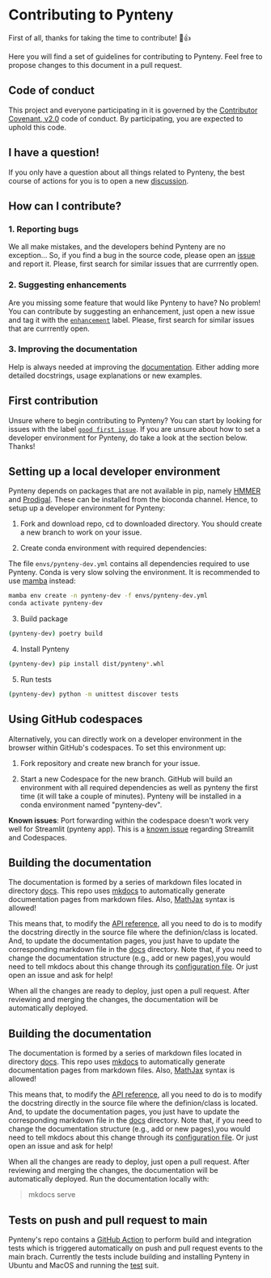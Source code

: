 # Contributing to Pynteny

First of all, thanks for taking the time to contribute! :tada::+1:

Here you will find a set of guidelines for contributing to Pynteny. Feel free to propose changes to this document in a pull request.

## Code of conduct

This project and everyone participating in it is governed by the [Contributor Covenant, v2.0](CODE_OF_CONDUCT.md) code of conduct. By participating, you are expected to uphold this code.

## I have a question!

If you only have a question about all things related to Pynteny, the best course of actions for you is to open a new [discussion](https://github.com/Robaina/Pynteny/discussions).

## How can I contribute?

### 1. Reporting bugs

We all make mistakes, and the developers behind Pynteny are no exception... So, if you find a bug in the source code, please open an [issue](https://github.com/Robaina/Pynteny/issues) and report it. Please, first search for similar issues that are currrently open.

### 2. Suggesting enhancements

Are you missing some feature that would like Pynteny to have? No problem! You can contribute by suggesting an enhancement, just open a new issue and tag it with the [```enhancement```](https://github.com/Robaina/Pynteny/labels/enhancement) label. Please, first search for similar issues that are currrently open.

### 3. Improving the documentation

Help is always needed at improving the [documentation](https://robaina.github.io/Pynteny/). Either adding more detailed docstrings, usage explanations or new examples.

## First contribution

Unsure where to begin contributing to Pynteny? You can start by looking for issues with the label [```good first issue```](https://github.com/Robaina/Pynteny/labels/good%20first%20issue). If you are unsure about how to set a developer environment for Pynteny, do take a look at the section below. Thanks!

## Setting up a local developer environment

Pynteny depends on packages that are not available in pip, namely [HMMER](https://github.com/EddyRivasLab/hmmer) and [Prodigal](https://github.com/hyattpd/Prodigal). These can be installed from the bioconda channel. Hence, to setup up a developer environment for Pynteny:

1. Fork and download repo, cd to downloaded directory. You should create a new branch to work on your issue.

2. Create conda environment with required dependencies:

The file `envs/pynteny-dev.yml` contains all dependencies required to use Pynteny. Conda is very slow solving the environment. It is recommended to use [mamba](https://github.com/mamba-org/mamba) instead:

```bash
mamba env create -n pynteny-dev -f envs/pynteny-dev.yml
conda activate pynteny-dev
```

3. Build package

```bash
(pynteny-dev) poetry build
```

4. Install Pynteny

```bash
(pynteny-dev) pip install dist/pynteny*.whl
```

5. Run tests

```bash
(pynteny-dev) python -m unittest discover tests
```

## Using GitHub codespaces

Alternatively, you can directly work on a developer environment in the browser within GitHub's codespaces. To set this environment up:

1. Fork repository and create new branch for your issue.

2. Start a new Codespace for the new branch. GitHub will build an environment with all required dependencies as well as pynteny the first time (it will take a couple of minutes). Pynteny will be installed in a conda environment named "pynteny-dev".

__Known issues__:
Port forwarding within the codespace doesn't work very well for Streamlit (pynteny app). This is a [known issue](https://discuss.streamlit.io/t/how-to-make-streamlit-run-on-codespaces/24526) regarding Streamlit and Codespaces.

## Building the documentation

The documentation is formed by a series of markdown files located in directory [docs](https://github.com/Robaina/Pynteny/tree/main/docs). This repo uses [mkdocs](https://www.mkdocs.org/) to automatically generate documentation pages from markdown files. Also, [MathJax](https://github.com/mathjax/MathJax) syntax is allowed!

This means that, to modify the [API reference](https://robaina.github.io/Pynteny/references/api/), all you need to do is to modify the docstring directly in the source file where the definion/class is located. And, to update the documentation pages, you just have to update the corresponding markdown file in the [docs](https://github.com/Robaina/Pynteny/tree/main/docs) directory. Note that, if you need to change the documentation structure (e.g., add or new pages),you would need to tell mkdocs about this change through its [configuration file](https://github.com/Robaina/Pynteny/blob/main/mkdocs.yml). Or just open an issue and ask for help!

When all the changes are ready to deploy, just open a pull request. After reviewing and merging the changes, the documentation will be automatically deployed.

## Building the documentation

The documentation is formed by a series of markdown files located in directory [docs](https://github.com/Robaina/Pynteny/tree/main/docs). This repo uses [mkdocs](https://www.mkdocs.org/) to automatically generate documentation pages from markdown files. Also, [MathJax](https://github.com/mathjax/MathJax) syntax is allowed!

This means that, to modify the [API reference](https://robaina.github.io/Pynteny/references/api/), all you need to do is to modify the docstring directly in the source file where the definion/class is located. And, to update the documentation pages, you just have to update the corresponding markdown file in the [docs](https://github.com/Robaina/Pynteny/tree/main/docs) directory. Note that, if you need to change the documentation structure (e.g., add or new pages),you would need to tell mkdocs about this change through its [configuration file](https://github.com/Robaina/Pynteny/blob/main/mkdocs.yml). Or just open an issue and ask for help!

When all the changes are ready to deploy, just open a pull request. After reviewing and merging the changes, the documentation will be automatically deployed.
Run the documentation locally with:

> mkdocs serve
## Tests on push and pull request to main

Pynteny's repo contains a [GitHub Action](https://github.com/features/actions) to perform build and integration tests which is triggered automatically on push and pull request events to the main brach. Currently the tests include building and installing Pynteny in Ubuntu and MacOS and running the [test](tests) suit.
